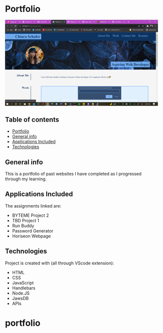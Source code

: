 # Portfolio

![portfolio](/assets/images/portfolio-screenshot.png)
## Table of contents
* [Portfolio](https://chiarans.github.io/portfolio/)
* [General info](#general-info)
* [Applications Included](#applications-included)
* [Technologies](#technologies)

## General info
This is a portfolio of past websites I have completed as I progressed through my learning.
## Applications Included
The assignments linked are:
* BYTEME Project 2
* TBD Project 1
* Run Buddy
* Password Generator
* Horiseon Webpage
	
## Technologies
Project is created with (all through VScode extension):
* HTML
* CSS
* JavaScript
* Handlebars
* Node.JS
* JawsDB
* APIs 
	
# portfolio
